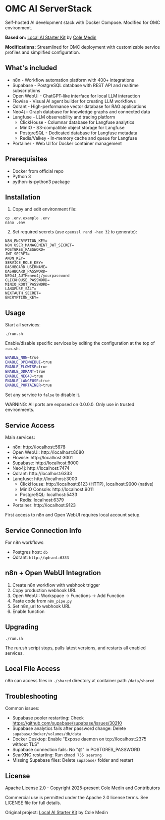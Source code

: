 # OMC AI ServerStack

Self-hosted AI development stack with Docker Compose. Modified for OMC environment.

**Based on:** [Local AI Starter Kit](https://github.com/coleam00/local-ai-stack) by [Cole Medin](https://github.com/coleam00)

**Modifications:** Streamlined for OMC deployment with customizable service profiles and simplified configuration.

## What's included

- n8n - Workflow automation platform with 400+ integrations
- Supabase - PostgreSQL database with REST API and realtime subscriptions
- Open WebUI - ChatGPT-like interface for local LLM interaction
- Flowise - Visual AI agent builder for creating LLM workflows
- Qdrant - High-performance vector database for RAG applications
- Neo4j - Graph database for knowledge graphs and connected data
- Langfuse - LLM observability and tracing platform
  - ClickHouse - Columnar database for Langfuse analytics
  - MinIO - S3-compatible object storage for Langfuse
  - PostgreSQL - Dedicated database for Langfuse metadata
  - Redis/Valkey - In-memory cache and queue for Langfuse
- Portainer - Web UI for Docker container management

## Prerequisites

- Docker from official repo
- Python 3
- python-is-python3 package

## Installation

1. Copy and edit environment file:
```
cp .env.example .env
nano .env
```

2. Set required secrets (use `openssl rand -hex 32` to generate):
```
N8N_ENCRYPTION_KEY=
N8N_USER_MANAGEMENT_JWT_SECRET=
POSTGRES_PASSWORD=
JWT_SECRET=
ANON_KEY=
SERVICE_ROLE_KEY=
DASHBOARD_USERNAME=
DASHBOARD_PASSWORD=
NEO4J_AUTH=neo4j/yourpassword
CLICKHOUSE_PASSWORD=
MINIO_ROOT_PASSWORD=
LANGFUSE_SALT=
NEXTAUTH_SECRET=
ENCRYPTION_KEY=
```

## Usage

Start all services:
```
./run.sh
```

Enable/disable specific services by editing the configuration at the top of `run.sh`:
```bash
ENABLE_N8N=true
ENABLE_OPENWEBUI=true
ENABLE_FLOWISE=true
ENABLE_QDRANT=true
ENABLE_NEO4J=true
ENABLE_LANGFUSE=true
ENABLE_PORTAINER=true
```

Set any service to `false` to disable it.

WARNING: All ports are exposed on 0.0.0.0. Only use in trusted environments.

## Service Access

Main services:
- n8n: http://localhost:5678
- Open WebUI: http://localhost:8080
- Flowise: http://localhost:3001
- Supabase: http://localhost:8000
- Neo4j: http://localhost:7474
- Qdrant: http://localhost:6333
- Langfuse: http://localhost:3000
  - ClickHouse: http://localhost:8123 (HTTP), localhost:9000 (native)
  - MinIO Console: http://localhost:9011
  - PostgreSQL: localhost:5433
  - Redis: localhost:6379
- Portainer: http://localhost:9123

First access to n8n and Open WebUI requires local account setup.

## Service Connection Info

For n8n workflows:
- Postgres host: `db`
- Qdrant: `http://qdrant:6333`

## n8n + Open WebUI Integration

1. Create n8n workflow with webhook trigger
2. Copy production webhook URL
3. Open WebUI: Workspace -> Functions -> Add Function
4. Paste code from `n8n_pipe.py`
5. Set n8n_url to webhook URL
6. Enable function

## Upgrading

```
./run.sh
```

The run.sh script stops, pulls latest versions, and restarts all enabled services.

## Local File Access

n8n can access files in `./shared` directory at container path `/data/shared`

## Troubleshooting

Common issues:

- Supabase pooler restarting: Check https://github.com/supabase/supabase/issues/30210
- Supabase analytics fails after password change: Delete `supabase/docker/volumes/db/data`
- Docker Desktop: Enable "Expose daemon on tcp://localhost:2375 without TLS"
- Supabase connection fails: No "@" in POSTGRES_PASSWORD
- SearXNG restarting: Run `chmod 755 searxng`
- Missing Supabase files: Delete `supabase/` folder and restart

## License

Apache License 2.0 - Copyright 2025-present Cole Medin and Contributors

Commercial use is permitted under the Apache 2.0 license terms. See LICENSE file for full details.

Original project: [Local AI Starter Kit](https://github.com/coleam00/local-ai-stack) by Cole Medin
